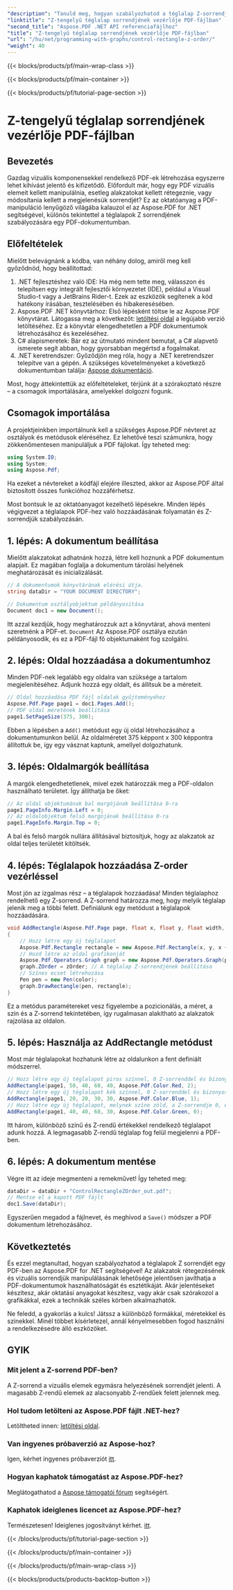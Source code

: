 ```yaml
---
"description": "Tanuld meg, hogyan szabályozhatod a téglalap Z-sorrendjét PDF-ben az Aspose.PDF for .NET segítségével ebben a részletes, lépésről lépésre szóló útmutatóban. Ideális azoknak a fejlesztőknek, akik PDF dokumentumokat szeretnének javítani."
"linktitle": "Z-tengelyű téglalap sorrendjének vezérlője PDF-fájlban"
"second_title": "Aspose.PDF .NET API referenciafájlhoz"
"title": "Z-tengelyű téglalap sorrendjének vezérlője PDF-fájlban"
"url": "/hu/net/programming-with-graphs/control-rectangle-z-order/"
"weight": 40
---
```


{{< blocks/products/pf/main-wrap-class >}}

{{< blocks/products/pf/main-container >}}

{{< blocks/products/pf/tutorial-page-section >}}

# Z-tengelyű téglalap sorrendjének vezérlője PDF-fájlban

## Bevezetés

Gazdag vizuális komponensekkel rendelkező PDF-ek létrehozása egyszerre lehet kihívást jelentő és kifizetődő. Előfordult már, hogy egy PDF vizuális elemeit kellett manipulálnia, esetleg alakzatokat kellett rétegeznie, vagy módosítania kellett a megjelenésük sorrendjét? Ez az oktatóanyag a PDF-manipuláció lenyűgöző világába kalauzol el az Aspose.PDF for .NET segítségével, különös tekintettel a téglalapok Z sorrendjének szabályozására egy PDF-dokumentumban. 

## Előfeltételek 

Mielőtt belevágnánk a kódba, van néhány dolog, amiről meg kell győződnöd, hogy beállítottad:

1. .NET fejlesztéshez való IDE: Ha még nem tette meg, válasszon és telepítsen egy integrált fejlesztői környezetet (IDE), például a Visual Studio-t vagy a JetBrains Rider-t. Ezek az eszközök segítenek a kód hatékony írásában, tesztelésében és hibakeresésében.
2. Aspose.PDF .NET könyvtárhoz: Első lépésként töltse le az Aspose.PDF könyvtárat. Látogassa meg a következőt: [letöltési oldal](https://releases.aspose.com/pdf/net/) a legújabb verzió letöltéséhez. Ez a könyvtár elengedhetetlen a PDF dokumentumok létrehozásához és kezeléséhez.
3. C# alapismeretek: Bár ez az útmutató mindent bemutat, a C# alapvető ismerete segít abban, hogy gyorsabban megértsd a fogalmakat.
4. .NET keretrendszer: Győződjön meg róla, hogy a .NET keretrendszer telepítve van a gépén. A szükséges követelményeket a következő dokumentumban találja: [Aspose dokumentáció](https://reference.aspose.com/pdf/net/).

Most, hogy áttekintettük az előfeltételeket, térjünk át a szórakoztató részre – a csomagok importálására, amelyekkel dolgozni fogunk.

## Csomagok importálása

A projektjeinkben importálnunk kell a szükséges Aspose.PDF névteret az osztályok és metódusok eléréséhez. Ez lehetővé teszi számunkra, hogy zökkenőmentesen manipuláljuk a PDF fájlokat. Így teheted meg:

```csharp
using System.IO;
using System;
using Aspose.Pdf;
```

Ha ezeket a névtereket a kódfájl elejére illeszted, akkor az Aspose.PDF által biztosított összes funkcióhoz hozzáférhetsz.

Most bontsuk le az oktatóanyagot kezelhető lépésekre. Minden lépés végigvezet a téglalapok PDF-hez való hozzáadásának folyamatán és Z-sorrendjük szabályozásán.

## 1. lépés: A dokumentum beállítása

Mielőtt alakzatokat adhatnánk hozzá, létre kell hoznunk a PDF dokumentum alapjait. Ez magában foglalja a dokumentum tárolási helyének meghatározását és inicializálását.

```csharp
// A dokumentumok könyvtárának elérési útja.
string dataDir = "YOUR DOCUMENT DIRECTORY";

// Dokumentum osztályobjektum példányosítása
Document doc1 = new Document();
```
Itt azzal kezdjük, hogy meghatározzuk azt a könyvtárat, ahová menteni szeretnénk a PDF-et. `Document` Az Aspose.PDF osztálya ezután példányosodik, és ez a PDF-fájl fő objektumaként fog szolgálni.

## 2. lépés: Oldal hozzáadása a dokumentumhoz

Minden PDF-nek legalább egy oldalra van szüksége a tartalom megjelenítéséhez. Adjunk hozzá egy oldalt, és állítsuk be a méreteit.

```csharp
// Oldal hozzáadása PDF fájl oldalak gyűjteményéhez
Aspose.Pdf.Page page1 = doc1.Pages.Add();
// PDF oldal méretének beállítása
page1.SetPageSize(375, 300);
```
Ebben a lépésben a `Add()` metódust egy új oldal létrehozásához a dokumentumunkon belül. Az oldalméretet 375 képpont x 300 képpontra állítottuk be, így egy vásznat kaptunk, amellyel dolgozhatunk.

## 3. lépés: Oldalmargók beállítása 

A margók elengedhetetlenek, mivel ezek határozzák meg a PDF-oldalon használható területet. Így állíthatja be őket:

```csharp
// Az oldal objektumának bal margójának beállítása 0-ra
page1.PageInfo.Margin.Left = 0;
// Az oldalobjektum felső margójának beállítása 0-ra
page1.PageInfo.Margin.Top = 0;
```
A bal és felső margók nullára állításával biztosítjuk, hogy az alakzatok az oldal teljes területét kitöltsék.

## 4. lépés: Téglalapok hozzáadása Z-order vezérléssel

Most jön az izgalmas rész – a téglalapok hozzáadása! Minden téglalaphoz rendelhető egy Z-sorrend. A Z-sorrend határozza meg, hogy melyik téglalap jelenik meg a többi felett. Definiálunk egy metódust a téglalapok hozzáadására.

```csharp
void AddRectangle(Aspose.Pdf.Page page, float x, float y, float width, float height, Aspose.Pdf.Color color, int zOrder)
{
    // Hozz létre egy új téglalapot
    Aspose.Pdf.Rectangle rectangle = new Aspose.Pdf.Rectangle(x, y, x + width, y + height);
    // Hozd létre az oldal grafikonját
    Aspose.Pdf.Operators.Graph graph = new Aspose.Pdf.Operators.Graph(page);
    graph.ZOrder = zOrder; // A téglalap Z-sorrendjének beállítása
    // Színes ecset létrehozása
    Pen pen = new Pen(color);
    graph.DrawRectangle(pen, rectangle);
}
```
Ez a metódus paramétereket vesz figyelembe a pozicionálás, a méret, a szín és a Z-sorrend tekintetében, így rugalmasan alakítható az alakzatok rajzolása az oldalon.

## 5. lépés: Használja az AddRectangle metódust

Most már téglalapokat hozhatunk létre az oldalunkon a fent definiált módszerrel.

```csharp
// Hozz létre egy új téglalapot piros színnel, 0 Z-sorrenddel és bizonyos méretekkel
AddRectangle(page1, 50, 40, 60, 40, Aspose.Pdf.Color.Red, 2);
// Hozz létre egy új téglalapot kék színnel, 0 Z-sorrenddel és bizonyos méretekkel
AddRectangle(page1, 20, 20, 30, 30, Aspose.Pdf.Color.Blue, 1);
// Hozz létre egy új téglalapot, melynek színe zöld, a Z-sorrendje 0, és a méreteid megadottak.
AddRectangle(page1, 40, 40, 60, 30, Aspose.Pdf.Color.Green, 0);
```
Itt három, különböző színű és Z-rendű értékekkel rendelkező téglalapot adunk hozzá. A legmagasabb Z-rendű téglalap fog felül megjelenni a PDF-ben.

## 6. lépés: A dokumentum mentése 

Végre itt az ideje megmenteni a remekművet! Így teheted meg:

```csharp
dataDir = dataDir + "ControlRectangleZOrder_out.pdf";
// Mentse el a kapott PDF fájlt
doc1.Save(dataDir);
```
Egyszerűen megadod a fájlnevet, és meghívod a `Save()` módszer a PDF dokumentum létrehozásához.

## Következtetés 

És ezzel megtanultad, hogyan szabályozhatod a téglalapok Z sorrendjét egy PDF-ben az Aspose.PDF for .NET segítségével! Az alakzatok rétegezésének és vizuális sorrendjük manipulálásának lehetősége jelentősen javíthatja a PDF-dokumentumok használhatóságát és esztétikáját. Akár jelentéseket készítesz, akár oktatási anyagokat készítesz, vagy akár csak szórakozol a grafikákkal, ezek a technikák széles körben alkalmazhatók.

Ne feledd, a gyakorlás a kulcs! Játssz a különböző formákkal, méretekkel és színekkel. Minél többet kísérletezel, annál kényelmesebben fogod használni a rendelkezésedre álló eszközöket.

## GYIK

### Mit jelent a Z-sorrend PDF-ben?
A Z-sorrend a vizuális elemek egymásra helyezésének sorrendjét jelenti. A magasabb Z-rendű elemek az alacsonyabb Z-rendűek felett jelennek meg.

### Hol tudom letölteni az Aspose.PDF fájlt .NET-hez?
Letöltheted innen: [letöltési oldal](https://releases.aspose.com/pdf/net/).

### Van ingyenes próbaverzió az Aspose-hoz?
Igen, kérhet ingyenes próbaverziót [itt](https://releases.aspose.com/).

### Hogyan kaphatok támogatást az Aspose.PDF-hez?
Meglátogathatod a [Aspose támogatói fórum](https://forum.aspose.com/c/pdf/10) segítségért.

### Kaphatok ideiglenes licencet az Aspose.PDF-hez?
Természetesen! Ideiglenes jogosítványt kérhet. [itt](https://purchase.aspose.com/temporary-license/).

{{< /blocks/products/pf/tutorial-page-section >}}

{{< /blocks/products/pf/main-container >}}

{{< /blocks/products/pf/main-wrap-class >}}

{{< blocks/products/products-backtop-button >}}